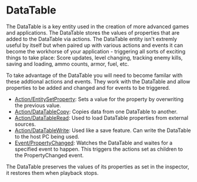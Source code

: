 # DataTable

The DataTable is a key entity used in the creation of more advanced
games and applications. The DataTable stores the values of properties
that are added to the DataTable via actions. The DataTable entity isn't
extremly useful by itself but when paired up with various actions and
events it can become the workhorse of your application - triggering all
sorts of exciting things to take place: Score updates, level changing,
tracking enemy kills, saving and loading, ammo counts, armor, fuel, etc.

To take advantage of the DataTable you will need to become familar with
these addtional actions and events. They work with the DataTable and
allow properties to be added and changed and for events to be triggered.

-   [Action/EntitySetProperty](./Action/EntitySetProperty): Sets a value
    for the property by overwriting the previous value.
-   [Action/DataTableCopy](./Action/DataTableCopy): Copies data from one
    DataTable to another.
-   [Action/DataTableRead](./Action/DataTableRead): Used to load DataTable
    properties from external sources.
-   [Action/DataTableWrite](./Action/DataTableWrite): Used like a save
    feature. Can write the DataTable to the host PC being used.
-   [Event/PropertyChanged](./Event/PropertyChanged): Watches the
    DataTable and waites for a specified event to happen. This triggers
    the actions set as children to the PropertyChanged event.

The DataTable preserves the values of its properties as set in the
inspector, it restores them when playback stops.
